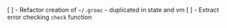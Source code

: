 
[ ] - Refactor creation of `~/.groac` - duplicated in state and vm
[ ] - Extract error checking `check` function